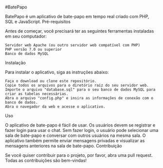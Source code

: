 #BatePapo

BatePapo é um aplicativo de bate-papo em tempo real criado com PHP, SQL e JavaScript.
Pré-requisitos

Antes de começar, você precisará ter as seguintes ferramentas instaladas em seu computador:

    Servidor web Apache (ou outro servidor web compatível com PHP)
    PHP versão 7.0 ou superior
    Banco de dados MySQL

Instalação

Para instalar o aplicativo, siga as instruções abaixo:

    Faça o download ou clone este repositório.
    Copie todos os arquivos para o diretório raiz do seu servidor web.
    Importe o arquivo "database.sql" para o seu banco de dados MySQL para criar as tabelas necessárias.
    Abra o arquivo "config.php" e insira as informações de conexão com o banco de dados.
    Abra o navegador da web e acesse o aplicativo.

Uso

O aplicativo de bate-papo é fácil de usar. Os usuários devem se registrar e fazer login para usar o chat. Sem fazer login, o usuário pode selecionar uma sala de bate-papo e conversar com outros usuários na mesma sala. O aplicativo também permite enviar mensagens privadas e visualizar as mensagens anteriores na sala de bate-papo.
Contribuição

Se você quiser contribuir para o projeto, por favor, abra uma pull request. Todas as contribuições são bem-vindas!
